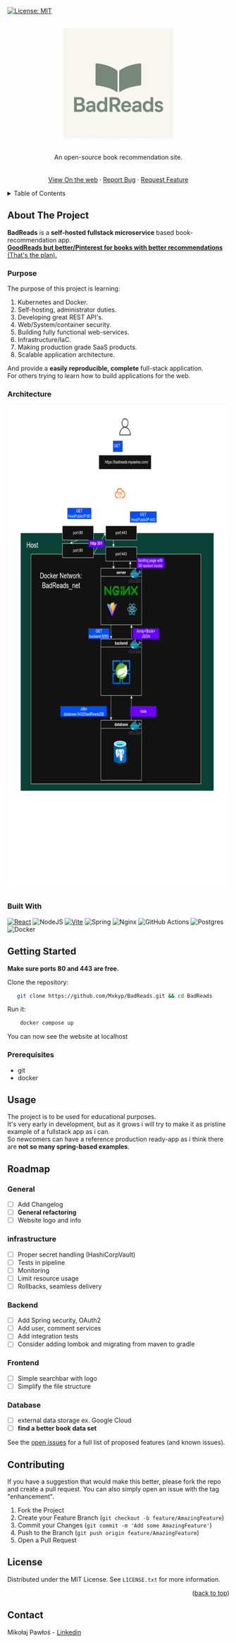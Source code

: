 <a id="readme-top"></a>
[![License: MIT](https://img.shields.io/badge/License-MIT-yellow.svg)](https://opensource.org/licenses/MIT)
<!-- PROJECT LOGO -->
<br />
<div align="center">
    <img src="images/logo.png" height="250" width="auto" >

  <p align="center">
    <br />
    An open-source book recommendation site.
    <br />
    <br />
    <br />
    <a href="https://badreads.mpawlos.com/">View On the web</a>
    &middot;
    <a href="https://github.com/Mxkyp/BadReads/issues/new?labels=bug&template=bug-report---.md">Report Bug</a>
    &middot;
    <a href="https://github.com/Mxkyp/BadReads/issues/new?labels=enhancement&template=feature-request---.md">Request Feature</a>
  </p>
</div>

<!-- TABLE OF CONTENTS -->
<details>
  <summary>Table of Contents</summary>
  <ol>
    <li>
      <a href="#about-the-project">About The Project</a>
      <ul>
        <li><a href="#built-with">Built With</a></li>
        <li><a href="#Architecture">Architecture</a></li>
      </ul>
    </li>
    <li>
      <a href="#getting-started">Getting Started</a>
      <ul>
        <li><a href="#prerequisites">Prerequisites</a></li>
      </ul>
    </li>
    <li><a href="#usage">Usage</a></li>
    <li><a href="#roadmap">Roadmap</a></li>
    <li><a href="#contributing">Contributing</a></li>
    <li><a href="#license">License</a></li>
    <li><a href="#contact">Contact</a></li>
  </ol>
</details>

<!-- ABOUT THE PROJECT -->
## About The Project

**BadReads** is a **self-hosted fullstack microservice** based book-recommendation app. \
<u>**GoodReads but better/Pinterest for books with better recommendations** (That's the plan).</u>


### Purpose
The purpose of this project is learning:
1. Kubernetes and Docker.
2. Self-hosting, administrator duties.
3. Developing great REST API's.
4. Web/System/container security.
5. Building fully functional web-services.
6. Infrastructure/IaC.
7. Making production grade SaaS products.
8. Scalable application architecture.

And provide a **easily reproducible, complete**  full-stack application. \
For others trying to learn how to build applications for the web.

### Architecture

<div align="center">
    <img src="images/archi.png" alt="Architecture" width="700" height="1100">
</div>

### Built With

 [![React][React.js]][React-url]
 ![NodeJS](https://img.shields.io/badge/node.js-6DA55F?style=for-the-badge&logo=node.js&logoColor=white)
[![Vite](https://img.shields.io/badge/Vite-646CFF?logo=vite&logoColor=fff)](#)
![Spring](https://img.shields.io/badge/spring-%236DB33F.svg?style=for-the-badge&logo=spring&logoColor=white)
![Nginx](https://img.shields.io/badge/nginx-%23009639.svg?style=for-the-badge&logo=nginx&logoColor=white)
![GitHub Actions](https://img.shields.io/badge/github%20actions-%232671E5.svg?style=for-the-badge&logo=githubactions&logoColor=white)
![Postgres](https://img.shields.io/badge/postgres-%23316192.svg?style=for-the-badge&logo=postgresql&logoColor=white)
![Docker](https://img.shields.io/badge/docker-%230db7ed.svg?style=for-the-badge&logo=docker&logoColor=white)

## Getting Started

**Make sure ports 80 and 443 are free.**

Clone the repository:

  ```bash
     git clone https://github.com/Mxkyp/BadReads.git && cd BadReads
  ```

Run it:

  ```sh
      docker compose up 
  ```

You can now see the website at localhost

### Prerequisites

  - git 
  - docker
  
## Usage

The project is to be used for educational purposes. \
It's very early in development, but as it grows i will try to make it as pristine example of a fullstack app as i can. \
So newcomers can have a reference production ready-app as i think there are **not so many spring-based examples**.

## Roadmap

### General

* [ ] Add Changelog
* [ ] **General refactoring**
* [ ] Website logo and info

### infrastructure

* [ ] Proper secret handling (HashiCorpVault)
* [ ] Tests in pipeline
* [ ] Monitoring
* [ ] Limit resource usage
* [ ] Rollbacks, seamless delivery

### Backend

* [ ] Add Spring security, OAuth2
* [ ] Add user, comment services
* [ ] Add integration tests
* [ ] Consider adding lombok and migrating from maven to gradle

### Frontend

* [ ] Simple searchbar with logo
* [ ] Simplify the file structure

### Database

* [ ] external data storage ex. Google Cloud
* [ ] **find a better book data set**

See the [open issues](https://github.com/Mxkyp/BadReads/issues) for a full list of proposed features (and known issues).

## Contributing

If you have a suggestion that would make this better, please fork the repo and create a pull request. You can also simply open an issue with the tag "enhancement".

1. Fork the Project
2. Create your Feature Branch (`git checkout -b feature/AmazingFeature`)
3. Commit your Changes (`git commit -m 'Add some AmazingFeature'`)
4. Push to the Branch (`git push origin feature/AmazingFeature`)
5. Open a Pull Request

## License

Distributed under the MIT License. See `LICENSE.txt` for more information.

<p align="right">(<a href="#readme-top">back to top</a>)</p>

<!-- CONTACT -->
## Contact

Mikołaj Pawłoś - [Linkedin](www.linkedin.com/in/mikołaj-pawłoś-7a4715380)

[React.js]: https://img.shields.io/badge/React-20232A?style=for-the-badge&logo=react&logoColor=61DAFB
[React-url]: https://reactjs.org/
